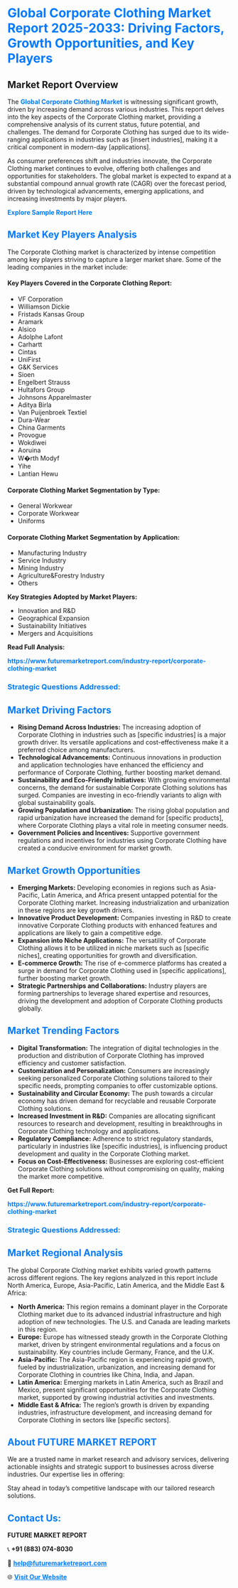 <h1 style="color: #007BFF;">Global Corporate Clothing Market Report 2025-2033: Driving Factors, Growth Opportunities, and Key Players</h1>

<section id="overview">
<h2>Market Report Overview</h2>
<p>The <a href="https://www.futuremarketreport.com/industry-report/corporate-clothing-market" style="color: #007BFF; text-decoration: none;"><strong>Global Corporate Clothing Market</strong></a> is witnessing significant growth, driven by increasing demand across various industries. This report delves into the key aspects of the Corporate Clothing market, providing a comprehensive analysis of its current status, future potential, and challenges. The demand for Corporate Clothing has surged due to its wide-ranging applications in industries such as [insert industries], making it a critical component in modern-day [applications].</p>
<p>As consumer preferences shift and industries innovate, the Corporate Clothing market continues to evolve, offering both challenges and opportunities for stakeholders. The global market is expected to expand at a substantial compound annual growth rate (CAGR) over the forecast period, driven by technological advancements, emerging applications, and increasing investments by major players.</p>
</section>

<section id="overview">
<p><a href="https://www.futuremarketreport.com/request-sample/reportId=27216" style="color: #007BFF; text-decoration: none;"><strong>Explore Sample Report Here</strong></a></p>
</section>

<section id="key-players">
<h2 style="color: #007BFF;">Market Key Players Analysis</h2>
<p>The Corporate Clothing market is characterized by intense competition among key players striving to capture a larger market share. Some of the leading companies in the market include:</p>
<h4>Key Players Covered in the Corporate Clothing Report:</h4>
<ul><li>VF Corporation</li><li>Williamson Dickie</li><li>Fristads Kansas Group</li><li>Aramark</li><li>Alsico</li><li>Adolphe Lafont</li><li>Carhartt</li><li>Cintas</li><li>UniFirst</li><li>G&amp;K Services</li><li>Sioen</li><li>Engelbert Strauss</li><li>Hultafors Group</li><li>Johnsons Apparelmaster</li><li>Aditya Birla</li><li>Van Puijenbroek Textiel</li><li>Dura-Wear</li><li>China Garments</li><li>Provogue</li><li>Wokdiwei</li><li>Aoruina</li><li>W�rth Modyf</li><li>Yihe</li><li>Lantian Hewu</li></ul>
<h4>Corporate Clothing Market Segmentation by Type:</h4>
<ul><li>General Workwear</li><li>Corporate Workwear</li><li>Uniforms</li></ul>

<h4>Corporate Clothing Market Segmentation by Application:</h4>
<ul><li>Manufacturing Industry</li><li>Service Industry</li><li>Mining Industry</li><li>Agriculture&amp;Forestry Industry</li><li>Others</li></ul>
<p><strong>Key Strategies Adopted by Market Players:</strong></p>
<ul>
<li>Innovation and R&D</li>
<li>Geographical Expansion</li>
<li>Sustainability Initiatives</li>
<li>Mergers and Acquisitions</li>
</ul>
</section>

<section>
<p><strong>Read Full Analysis: </strong></p><a href="https://www.futuremarketreport.com/industry-report/corporate-clothing-market" style="color: #007BFF; text-decoration: none;"><strong>https://www.futuremarketreport.com/industry-report/corporate-clothing-market</strong></a>
<h3 style="color: #007BFF;">Strategic Questions Addressed:</h3>
</section>

<section id="driving-factors">
<h2 style="color: #007BFF;">Market Driving Factors</h2>
<ul>
<li><strong>Rising Demand Across Industries:</strong> The increasing adoption of Corporate Clothing in industries such as [specific industries] is a major growth driver. Its versatile applications and cost-effectiveness make it a preferred choice among manufacturers.</li>
<li><strong>Technological Advancements:</strong> Continuous innovations in production and application technologies have enhanced the efficiency and performance of Corporate Clothing, further boosting market demand.</li>
<li><strong>Sustainability and Eco-Friendly Initiatives:</strong> With growing environmental concerns, the demand for sustainable Corporate Clothing solutions has surged. Companies are investing in eco-friendly variants to align with global sustainability goals.</li>
<li><strong>Growing Population and Urbanization:</strong> The rising global population and rapid urbanization have increased the demand for [specific products], where Corporate Clothing plays a vital role in meeting consumer needs.</li>
<li><strong>Government Policies and Incentives:</strong> Supportive government regulations and incentives for industries using Corporate Clothing have created a conducive environment for market growth.</li>
</ul>
</section>

<section id="growth-opportunities">
<h2 style="color: #007BFF;">Market Growth Opportunities</h2>
<ul>
<li><strong>Emerging Markets:</strong> Developing economies in regions such as Asia-Pacific, Latin America, and Africa present untapped potential for the Corporate Clothing market. Increasing industrialization and urbanization in these regions are key growth drivers.</li>
<li><strong>Innovative Product Development:</strong> Companies investing in R&D to create innovative Corporate Clothing products with enhanced features and applications are likely to gain a competitive edge.</li>
<li><strong>Expansion into Niche Applications:</strong> The versatility of Corporate Clothing allows it to be utilized in niche markets such as [specific niches], creating opportunities for growth and diversification.</li>
<li><strong>E-commerce Growth:</strong> The rise of e-commerce platforms has created a surge in demand for Corporate Clothing used in [specific applications], further boosting market growth.</li>
<li><strong>Strategic Partnerships and Collaborations:</strong> Industry players are forming partnerships to leverage shared expertise and resources, driving the development and adoption of Corporate Clothing products globally.</li>
</ul>
</section>

<section id="trending-factors">
<h2 style="color: #007BFF;">Market Trending Factors</h2>
<ul>
<li><strong>Digital Transformation:</strong> The integration of digital technologies in the production and distribution of Corporate Clothing has improved efficiency and customer satisfaction.</li>
<li><strong>Customization and Personalization:</strong> Consumers are increasingly seeking personalized Corporate Clothing solutions tailored to their specific needs, prompting companies to offer customizable options.</li>
<li><strong>Sustainability and Circular Economy:</strong> The push towards a circular economy has driven demand for recyclable and reusable Corporate Clothing solutions.</li>
<li><strong>Increased Investment in R&D:</strong> Companies are allocating significant resources to research and development, resulting in breakthroughs in Corporate Clothing technology and applications.</li>
<li><strong>Regulatory Compliance:</strong> Adherence to strict regulatory standards, particularly in industries like [specific industries], is influencing product development and quality in the Corporate Clothing market.</li>
<li><strong>Focus on Cost-Effectiveness:</strong> Businesses are exploring cost-efficient Corporate Clothing solutions without compromising on quality, making the market more competitive.</li>
</ul>
</section>

<section>
<p><strong>Get Full Report: </strong></p><a href="https://www.futuremarketreport.com/industry-report/corporate-clothing-market" style="color: #007BFF; text-decoration: none;"><strong>https://www.futuremarketreport.com/industry-report/corporate-clothing-market</strong></a>
<h3 style="color: #007BFF;">Strategic Questions Addressed:</h3>
</section>


<section id="regional-analysis">
<h2 style="color: #007BFF;">Market Regional Analysis</h2>
<p>The global Corporate Clothing market exhibits varied growth patterns across different regions. The key regions analyzed in this report include North America, Europe, Asia-Pacific, Latin America, and the Middle East & Africa:</p>
<ul>
<li><strong>North America:</strong> This region remains a dominant player in the Corporate Clothing market due to its advanced industrial infrastructure and high adoption of new technologies. The U.S. and Canada are leading markets in this region.</li>
<li><strong>Europe:</strong> Europe has witnessed steady growth in the Corporate Clothing market, driven by stringent environmental regulations and a focus on sustainability. Key countries include Germany, France, and the U.K.</li>
<li><strong>Asia-Pacific:</strong> The Asia-Pacific region is experiencing rapid growth, fueled by industrialization, urbanization, and increasing demand for Corporate Clothing in countries like China, India, and Japan.</li>
<li><strong>Latin America:</strong> Emerging markets in Latin America, such as Brazil and Mexico, present significant opportunities for the Corporate Clothing market, supported by growing industrial activities and investments.</li>
<li><strong>Middle East & Africa:</strong> The region’s growth is driven by expanding industries, infrastructure development, and increasing demand for Corporate Clothing in sectors like [specific sectors].</li>
</ul>
</section>

<footer>
<h2 style="color: #007BFF;">About FUTURE MARKET REPORT</h2>
<p>We are a trusted name in market research and advisory services, delivering actionable insights and strategic support to businesses across diverse industries. Our expertise lies in offering:</p>

<p>Stay ahead in today’s competitive landscape with our tailored research solutions.</p>

<h2 style="color: #007BFF;">Contact Us:</h2>
<p><strong>FUTURE MARKET REPORT</strong></p>
<p>📞 <strong>+91 (883) 074-8030</strong></p>
<p>📧 <strong><a href="mailto:help@futuremarketreport.com" style="color: #007BFF;">help@futuremarketreport.com</a></strong></p>
<p>🌐 <strong><a href="https://www.futuremarketreport.com/" style="color: #007BFF;">Visit Our Website</a></strong></p>
</footer>